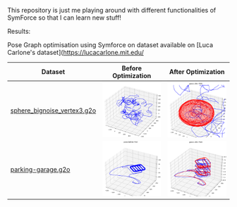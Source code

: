 This repository is just me playing around with different functionalities of SymForce so that I can learn new stuff!

Results:

Pose Graph optimisation using Symforce on dataset available on [Luca Carlone's dataset](https://lucacarlone.mit.edu/

| Dataset | Before Optimization | After Optimization |
|---------|--------------------|-------------------|
|[sphere_bignoise_vertex3.g2o](https://www.dropbox.com/s/ej5hb1ckcp3x42u/sphere_bignoise_vertex3.g2o?dl=0)| <img src="./results/sphere_before.png" width="250"> | <img src="./results/sphere_before_after.png" width="250">
|[parking-garage.g2o](https://www.dropbox.com/s/zu23p8d522qccor/parking-garage.g2o?dl=0)| <img src="./results/parking_garage_before.png" width="250"> | <img src="./results/parking_garage_before_after.png" width="250">
